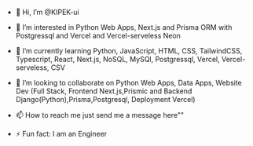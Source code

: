 - 👋 Hi, I’m @KIPEK-ui
- 👀 I’m interested in Python Web Apps, Next.js and Prisma ORM with Postgressql and Vercel and Vercel-serveless Neon
- 🌱 I’m currently learning Python, JavaScript, HTML, CSS, TailwindCSS, Typescript, React, Next.js, NoSQL, MySQl, Postgressql, Vercel, Vercel-serveless, CSV
- 💞️ I’m looking to collaborate on Python Web Apps, Data Apps, Website Dev (Full Stack, Frontend Next.js,Prismic and Backend Django(Python),Prisma,Postgresql, Deployment Vercel)
- 📫 How to reach me just send me a message here""

- ⚡ Fun fact: I am an Engineer

<!---
KIPEK-ui/KIPEK-ui is a ✨ special ✨ repository because its `README.md` (this file) appears on your GitHub profile.
You can click the Preview link to take a look at your changes.
--->
